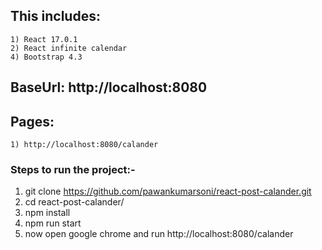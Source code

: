 ## This includes:
    1) React 17.0.1
    2) React infinite calendar
    4) Bootstrap 4.3

## BaseUrl: http://localhost:8080

## Pages: 
    1) http://localhost:8080/calander

### Steps to run the project:- 
1) git clone https://github.com/pawankumarsoni/react-post-calander.git
2) cd react-post-calander/
3) npm install 
4) npm run start
5) now open google chrome and run http://localhost:8080/calander